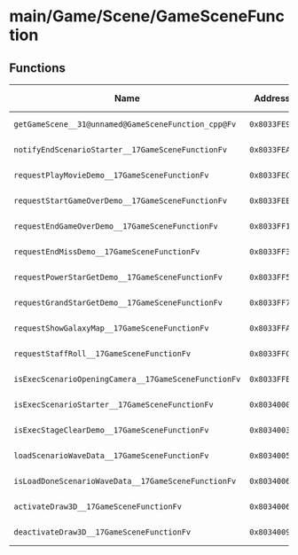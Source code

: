 # main/Game/Scene/GameSceneFunction

## Functions

| Name | Address | Match % |
|------|---------|---------|
| `getGameScene__31@unnamed@GameSceneFunction_cpp@Fv` | `0x8033FE94` | :x: (0.0%) |
| `notifyEndScenarioStarter__17GameSceneFunctionFv` | `0x8033FEA4` | :x: (0.0%) |
| `requestPlayMovieDemo__17GameSceneFunctionFv` | `0x8033FEC8` | :x: (0.0%) |
| `requestStartGameOverDemo__17GameSceneFunctionFv` | `0x8033FEEC` | :x: (0.0%) |
| `requestEndGameOverDemo__17GameSceneFunctionFv` | `0x8033FF10` | :x: (0.0%) |
| `requestEndMissDemo__17GameSceneFunctionFv` | `0x8033FF34` | :x: (0.0%) |
| `requestPowerStarGetDemo__17GameSceneFunctionFv` | `0x8033FF58` | :x: (0.0%) |
| `requestGrandStarGetDemo__17GameSceneFunctionFv` | `0x8033FF7C` | :x: (0.0%) |
| `requestShowGalaxyMap__17GameSceneFunctionFv` | `0x8033FFA0` | :x: (0.0%) |
| `requestStaffRoll__17GameSceneFunctionFv` | `0x8033FFC4` | :x: (0.0%) |
| `isExecScenarioOpeningCamera__17GameSceneFunctionFv` | `0x8033FFE8` | :x: (0.0%) |
| `isExecScenarioStarter__17GameSceneFunctionFv` | `0x8034000C` | :x: (0.0%) |
| `isExecStageClearDemo__17GameSceneFunctionFv` | `0x80340030` | :x: (0.0%) |
| `loadScenarioWaveData__17GameSceneFunctionFv` | `0x80340054` | :x: (0.0%) |
| `isLoadDoneScenarioWaveData__17GameSceneFunctionFv` | `0x80340060` | :x: (0.0%) |
| `activateDraw3D__17GameSceneFunctionFv` | `0x8034006C` | :x: (0.0%) |
| `deactivateDraw3D__17GameSceneFunctionFv` | `0x80340094` | :x: (0.0%) |